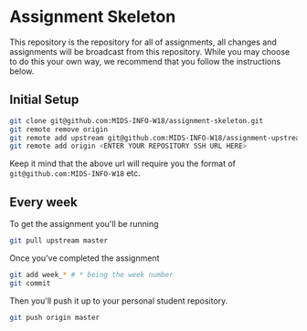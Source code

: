 # Assignment Skeleton

This repository is the repository for all of assignments, all changes and assignments will be broadcast from this repository. While you may choose to do this your own way, we recommend that you follow the instructions below.

## Initial Setup

``` sh
git clone git@github.com:MIDS-INFO-W18/assignment-skeleton.git
git remote remove origin
git remote add upstream git@github.com:MIDS-INFO-W18/assignment-upstream.git
git remote add origin <ENTER YOUR REPOSITORY SSH URL HERE>
```

Keep it mind that the above url will require you the format of `git@github.com:MIDS-INFO-W18` etc.

## Every week

To get the assignment you'll be running
``` sh
git pull upstream master
```

Once you've completed the assignment
``` sh
git add week_* # * being the week number
git commit

```

Then you'll push it up to your personal student repository.
```sh
git push origin master
```
